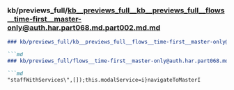 ### kb/previews_full/kb__previews_full__kb__previews_full__flows__time-first__master-only@auth.har.part068.md.part002.md.md

```md
### kb/previews_full/kb__previews_full__flows__time-first__master-only@auth.har.part068.md.part002.md

```md
### kb/previews_full/flows__time-first__master-only@auth.har.part068.md (part 002)

```md
"staffWithServices\",[]);this.modalService=i}navigateToMasterI
```

```

```

```
